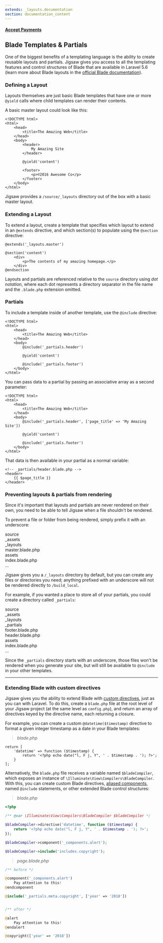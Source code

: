 ```yaml
---
extends: _layouts.documentation
section: documentation_content
---
```


#### [Accept Payments](/docs/payments)
## Blade Templates & Partials

One of the biggest benefits of a templating language is the ability to create reusable layouts and partials. Jigsaw gives you access to all the templating features and control structures of Blade that are available in Laravel 5.6 (learn more about Blade layouts in the [official Blade documentation](https://laravel.com/docs/5.6/blade)).

### Defining a Layout

Layouts themselves are just basic Blade templates that have one or more `@yield` calls where child templates can render their contents.

A basic master layout could look like this:

```
<!DOCTYPE html>
<html>
    <head>
        <title>The Amazing Web</title>
    </head>
    <body>
        <header>
            My Amazing Site
        </header>

        @yield('content')

        <footer>
            <p>©2016 Awesome Co</p>
        </footer>
    </body>
</html>
```

Jigsaw provides a `/source/_layouts` directory out of the box with a basic master layout.

### Extending a Layout

To extend a layout, create a template that specifies which layout to extend in an `@extends` directive, and which section(s) to populate using the `@section` directive:

```
@extends('_layouts.master')

@section('content')
    <div>
        <p>The contents of my amazing homepage.</p>
    </div>
@endsection
```

Layouts and partials are referenced relative to the `source` directory using _dot notation_, where each dot represents a directory separator in the file name and the `.blade.php` extension omitted.

### Partials

To include a template inside of another template, use the `@include` directive:

```
<!DOCTYPE html>
<html>
    <head>
        <title>The Amazing Web</title>
    </head>
    <body>
        @include('_partials.header')

        @yield('content')

        @include('_partials.footer')
    </body>
</html>
```

You can pass data to a partial by passing an associative array as a second parameter:

```
<!DOCTYPE html>
<html>
    <head>
        <title>The Amazing Web</title>
    </head>
    <body>
        @include('_partials.header', ['page_title' => 'My Amazing Site'])

        @yield('content')

        @include('_partials.footer')
    </body>
</html>
```

That data is then available in your partial as a normal variable:

```
<!-- _partials/header.blade.php -->
<header>
    {{ $page_title }}
</header>
```

### Preventing layouts & partials from rendering

Since it's important that layouts and partials are never rendered on their own, you need to be able to tell Jigsaw when a file shouldn't be rendered.

To prevent a file or folder from being rendered, simply prefix it with an underscore:

<div class="files">
    <div class="folder folder--open">source
        <div class="folder">_assets</div>
        <div class="folder folder--open focus">_layouts
            <div class="file">master.blade.php</div>
        </div>
        <div class="folder">assets</div>
        <div class="file">index.blade.php</div>
    </div>
    <div class="ellipsis">...</div>
</div>

Jigsaw gives you a `/_layouts` directory by default, but you can create any files or directories you need; anything prefixed with an underscore will not be rendered directly to `/build_local`.

For example, if you wanted a place to store all of your partials, you could create a directory called `_partials`:

<div class="files">
    <div class="folder folder--open">source
        <div class="folder">_assets</div>
        <div class="folder">_layouts</div>
        <div class="folder folder--open focus">_partials
            <div class="file">footer.blade.php</div>
            <div class="file">header.blade.php</div>
        </div>
        <div class="folder">assets</div>
        <div class="file">index.blade.php</div>
    </div>
    <div class="ellipsis">...</div>
</div>

Since the `_partials` directory starts with an underscore, those files won't be rendered when you generate your site, but will still be available to `@include` in your other templates.

---

### Extending Blade with custom directives

Jigsaw gives you the ability to extend Blade with [custom directives](https://laravel.com/docs/5.6/blade#extending-blade), just as you can with Laravel. To do this, create a `blade.php` file at the root level of your Jigsaw project (at the same level as `config.php`), and return an array of directives keyed by the directive name, each returning a closure.

For example, you can create a custom `@datetime($timestamp)` directive to format a given integer timestamp as a date in your Blade templates:

> _blade.php_

```
return [
    'datetime' => function ($timestamp) {
        return '<?php echo date("l, F j, Y", ' . $timestamp . '); ?>';
    }
];
```

Alternatively, the `blade.php` file receives a variable named `$bladeCompiler`, which exposes an instance of `\Illuminate\View\Compilers\BladeCompiler`. With this, you can create custom Blade directives, [aliased components](https://laravel.com/docs/5.6/blade#components-and-slots), named `@include` statements, or other extended Blade control structures:

> _blade.php_

```php
<?php

/** @var \Illuminate\View\Compilers\BladeCompiler $bladeCompiler */

$bladeCompiler->directive('datetime', function ($timestamp) {
    return '<?php echo date("l, F j, Y", ' . $timestamp . '); ?>';
});

$bladeCompiler->component('_components.alert');

$bladeCompiler->include('includes.copyright');
```

> _page.blade.php_

```php
/** before */

@component('_components.alert')
    Pay attention to this!
@endcomponent

@include('_partials.meta.copyright', ['year' => '2018'])


/** after */

@alert
    Pay attention to this!
@endalert

@copyright(['year' => '2018'])
```
